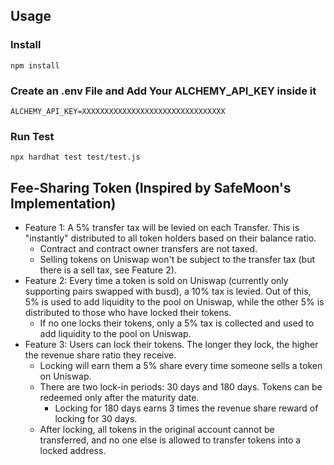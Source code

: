 ## Usage
### Install
```
npm install
```
### Create an .env File and Add Your ALCHEMY_API_KEY inside it
```
ALCHEMY_API_KEY=XXXXXXXXXXXXXXXXXXXXXXXXXXXXXXXX
```
### Run Test
```
npx hardhat test test/test.js
```
## Fee-Sharing Token (Inspired by SafeMoon's Implementation)

- Feature 1: A 5% transfer tax will be levied on each Transfer. This is "instantly" distributed to all token holders based on their balance ratio.
  - Contract and contract owner transfers are not taxed.
  - Selling tokens on Uniswap won't be subject to the transfer tax (but there is a sell tax, see Feature 2).
- Feature 2: Every time a token is sold on Uniswap (currently only supporting pairs swapped with busd), a 10% tax is levied. Out of this, 5% is used to add liquidity to the pool on Uniswap, while the other 5% is distributed to those who have locked their tokens.
  - If no one locks their tokens, only a 5% tax is collected and used to add liquidity to the pool on Uniswap.
- Feature 3: Users can lock their tokens. The longer they lock, the higher the revenue share ratio they receive.
  - Locking will earn them a 5% share every time someone sells a token on Uniswap.
  - There are two lock-in periods: 30 days and 180 days. Tokens can be redeemed only after the maturity date.
    - Locking for 180 days earns 3 times the revenue share reward of locking for 30 days.
  - After locking, all tokens in the original account cannot be transferred, and no one else is allowed to transfer tokens into a locked address.

